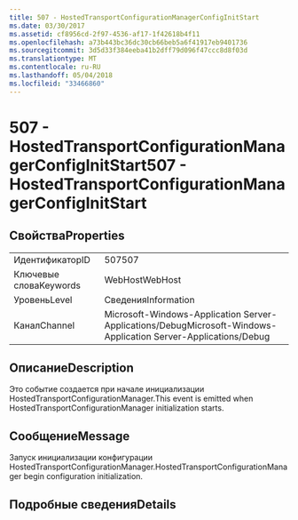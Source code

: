 ```yaml
---
title: 507 - HostedTransportConfigurationManagerConfigInitStart
ms.date: 03/30/2017
ms.assetid: cf8956cd-2f97-4536-af17-1f42618b4f11
ms.openlocfilehash: a73b443bc36dc30cb66beb5a6f41917eb9401736
ms.sourcegitcommit: 3d5d33f384eeba41b2dff79d096f47ccc8d8f03d
ms.translationtype: MT
ms.contentlocale: ru-RU
ms.lasthandoff: 05/04/2018
ms.locfileid: "33466860"
---
```

# <a name="507---hostedtransportconfigurationmanagerconfiginitstart"></a><span data-ttu-id="26c97-102">507 - HostedTransportConfigurationManagerConfigInitStart</span><span class="sxs-lookup"><span data-stu-id="26c97-102">507 - HostedTransportConfigurationManagerConfigInitStart</span></span>
## <a name="properties"></a><span data-ttu-id="26c97-103">Свойства</span><span class="sxs-lookup"><span data-stu-id="26c97-103">Properties</span></span>  
  
|||  
|-|-|  
|<span data-ttu-id="26c97-104">Идентификатор</span><span class="sxs-lookup"><span data-stu-id="26c97-104">ID</span></span>|<span data-ttu-id="26c97-105">507</span><span class="sxs-lookup"><span data-stu-id="26c97-105">507</span></span>|  
|<span data-ttu-id="26c97-106">Ключевые слова</span><span class="sxs-lookup"><span data-stu-id="26c97-106">Keywords</span></span>|<span data-ttu-id="26c97-107">WebHost</span><span class="sxs-lookup"><span data-stu-id="26c97-107">WebHost</span></span>|  
|<span data-ttu-id="26c97-108">Уровень</span><span class="sxs-lookup"><span data-stu-id="26c97-108">Level</span></span>|<span data-ttu-id="26c97-109">Сведения</span><span class="sxs-lookup"><span data-stu-id="26c97-109">Information</span></span>|  
|<span data-ttu-id="26c97-110">Канал</span><span class="sxs-lookup"><span data-stu-id="26c97-110">Channel</span></span>|<span data-ttu-id="26c97-111">Microsoft-Windows-Application Server-Applications/Debug</span><span class="sxs-lookup"><span data-stu-id="26c97-111">Microsoft-Windows-Application Server-Applications/Debug</span></span>|  
  
## <a name="description"></a><span data-ttu-id="26c97-112">Описание</span><span class="sxs-lookup"><span data-stu-id="26c97-112">Description</span></span>  
 <span data-ttu-id="26c97-113">Это событие создается при начале инициализации HostedTransportConfigurationManager.</span><span class="sxs-lookup"><span data-stu-id="26c97-113">This event is emitted when HostedTransportConfigurationManager initialization starts.</span></span>  
  
## <a name="message"></a><span data-ttu-id="26c97-114">Сообщение</span><span class="sxs-lookup"><span data-stu-id="26c97-114">Message</span></span>  
 <span data-ttu-id="26c97-115">Запуск инициализации конфигурации HostedTransportConfigurationManager.</span><span class="sxs-lookup"><span data-stu-id="26c97-115">HostedTransportConfigurationManager begin configuration initialization.</span></span>  
  
## <a name="details"></a><span data-ttu-id="26c97-116">Подробные сведения</span><span class="sxs-lookup"><span data-stu-id="26c97-116">Details</span></span>
